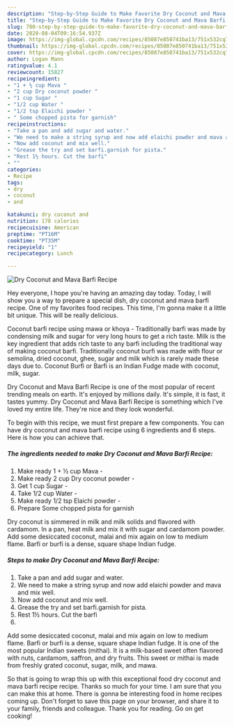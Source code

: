 ```yaml
---
description: "Step-by-Step Guide to Make Favorite Dry Coconut and Mava Barfi Recipe"
title: "Step-by-Step Guide to Make Favorite Dry Coconut and Mava Barfi Recipe"
slug: 780-step-by-step-guide-to-make-favorite-dry-coconut-and-mava-barfi-recipe
date: 2020-08-04T09:16:54.937Z
image: https://img-global.cpcdn.com/recipes/85087e850741ba13/751x532cq70/dry-coconut-and-mava-barfi-recipe-recipe-main-photo.jpg
thumbnail: https://img-global.cpcdn.com/recipes/85087e850741ba13/751x532cq70/dry-coconut-and-mava-barfi-recipe-recipe-main-photo.jpg
cover: https://img-global.cpcdn.com/recipes/85087e850741ba13/751x532cq70/dry-coconut-and-mava-barfi-recipe-recipe-main-photo.jpg
author: Logan Mann
ratingvalue: 4.1
reviewcount: 15827
recipeingredient:
- "1 + ½ cup Mava "
- "2 cup Dry coconut powder "
- "1 cup Sugar "
- "1/2 cup Water "
- "1/2 tsp Elaichi powder "
- " Some chopped pista for garnish"
recipeinstructions:
- "Take a pan and add sugar and water."
- "We need to make a string syrup and now add elaichi powder and mava and mix well."
- "Now add coconut and mix well."
- "Grease the try and set barfi.garnish for pista."
- "Rest 1½ hours. Cut the barfi"
- ""
categories:
- Recipe
tags:
- dry
- coconut
- and

katakunci: dry coconut and 
nutrition: 178 calories
recipecuisine: American
preptime: "PT16M"
cooktime: "PT35M"
recipeyield: "1"
recipecategory: Lunch

---
```



![Dry Coconut and Mava Barfi Recipe](https://img-global.cpcdn.com/recipes/85087e850741ba13/751x532cq70/dry-coconut-and-mava-barfi-recipe-recipe-main-photo.jpg)

Hey everyone, I hope you're having an amazing day today. Today, I will show you a way to prepare a special dish, dry coconut and mava barfi recipe. One of my favorites food recipes. This time, I'm gonna make it a little bit unique. This will be really delicious.

Coconut barfi recipe using mawa or khoya - Traditionally barfi was made by condensing milk and sugar for very long hours to get a rich taste. Milk is the key ingredient that adds rich taste to any barfi including the traditional way of making coconut barfi. Traditionally coconut burfi was made with flour or semolina, dried coconut, ghee, sugar and milk which is rarely made these days due to. Coconut Burfi or Barfi is an Indian Fudge made with coconut, milk, sugar.

Dry Coconut and Mava Barfi Recipe is one of the most popular of recent trending meals on earth. It's enjoyed by millions daily. It's simple, it is fast, it tastes yummy. Dry Coconut and Mava Barfi Recipe is something which I've loved my entire life. They're nice and they look wonderful.


To begin with this recipe, we must first prepare a few components. You can have dry coconut and mava barfi recipe using 6 ingredients and 6 steps. Here is how you can achieve that.

<!--inarticleads1-->

##### The ingredients needed to make Dry Coconut and Mava Barfi Recipe:

1. Make ready 1 + ½ cup Mava -
1. Make ready 2 cup Dry coconut powder -
1. Get 1 cup Sugar -
1. Take 1/2 cup Water -
1. Make ready 1/2 tsp Elaichi powder -
1. Prepare  Some chopped pista for garnish


Dry coconut is simmered in milk and milk solids and flavored with cardamom. In a pan, heat milk and mix it with sugar and cardamom powder. Add some desiccated coconut, malai and mix again on low to medium flame. Barfi or burfi is a dense, square shape Indian fudge. 

<!--inarticleads2-->

##### Steps to make Dry Coconut and Mava Barfi Recipe:

1. Take a pan and add sugar and water.
1. We need to make a string syrup and now add elaichi powder and mava and mix well.
1. Now add coconut and mix well.
1. Grease the try and set barfi.garnish for pista.
1. Rest 1½ hours. Cut the barfi
1. 


Add some desiccated coconut, malai and mix again on low to medium flame. Barfi or burfi is a dense, square shape Indian fudge. It is one of the most popular Indian sweets (mithai). It is a milk-based sweet often flavored with nuts, cardamom, saffron, and dry fruits. This sweet or mithai is made from freshly grated coconut, sugar, milk, and mawa. 

So that is going to wrap this up with this exceptional food dry coconut and mava barfi recipe recipe. Thanks so much for your time. I am sure that you can make this at home. There is gonna be interesting food in home recipes coming up. Don't forget to save this page on your browser, and share it to your family, friends and colleague. Thank you for reading. Go on get cooking!
